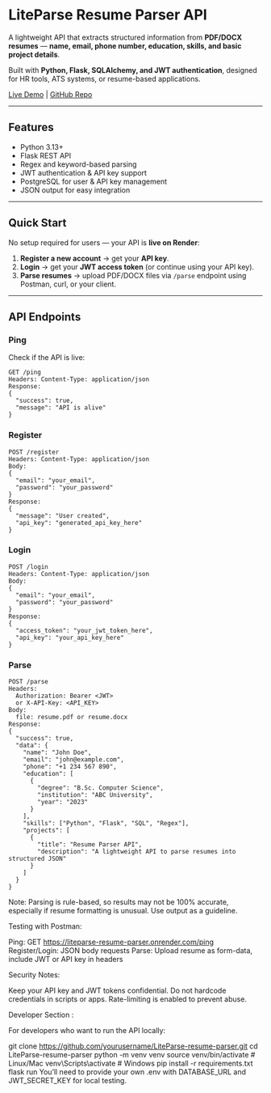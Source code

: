 # LiteParse Resume Parser API

A lightweight API that extracts structured information from **PDF/DOCX resumes** — **name, email, phone number, education, skills, and basic project details**.  

Built with **Python, Flask, SQLAlchemy, and JWT authentication**, designed for HR tools, ATS systems, or resume-based applications.  

[ Live Demo](https://liteparse-resume-parser.onrender.com) | [GitHub Repo](https://github.com/yourusername/LiteParse-resume-parser)

---

## Features

- Python 3.13+  
- Flask REST API  
- Regex and keyword-based parsing  
- JWT authentication & API key support  
- PostgreSQL for user & API key management  
- JSON output for easy integration  

---

## Quick Start

No setup required for users — your API is **live on Render**:  

1. **Register a new account** → get your **API key**.  
2. **Login** → get your **JWT access token** (or continue using your API key).  
3. **Parse resumes** → upload PDF/DOCX files via `/parse` endpoint using Postman, curl, or your client.  

---

## API Endpoints

### Ping
Check if the API is live:

```http
GET /ping
Headers: Content-Type: application/json
Response:
{
  "success": true,
  "message": "API is alive"
}
```
### Register
```http
POST /register
Headers: Content-Type: application/json
Body:
{
  "email": "your_email",
  "password": "your_password"
}
Response:
{
  "message": "User created",
  "api_key": "generated_api_key_here"
}
```
### Login
```http
POST /login
Headers: Content-Type: application/json
Body:
{
  "email": "your_email",
  "password": "your_password"
}
Response:
{
  "access_token": "your_jwt_token_here",
  "api_key": "your_api_key_here"
}
```
### Parse
```http
POST /parse
Headers:
  Authorization: Bearer <JWT>
  or X-API-Key: <API_KEY>
Body:
  file: resume.pdf or resume.docx
Response:
{
  "success": true,
  "data": {
    "name": "John Doe",
    "email": "john@example.com",
    "phone": "+1 234 567 890",
    "education": [
      {
        "degree": "B.Sc. Computer Science",
        "institution": "ABC University",
        "year": "2023"
      }
    ],
    "skills": ["Python", "Flask", "SQL", "Regex"],
    "projects": [
      {
        "title": "Resume Parser API",
        "description": "A lightweight API to parse resumes into structured JSON"
      }
    ]
  }
}
```
Note: Parsing is rule-based, so results may not be 100% accurate, especially if resume formatting is unusual. Use output as a guideline.

Testing with Postman:

Ping: GET https://liteparse-resume-parser.onrender.com/ping
Register/Login: JSON body requests
Parse: Upload resume as form-data, include JWT or API key in headers

Security Notes:

Keep your API key and JWT tokens confidential.
Do not hardcode credentials in scripts or apps.
Rate-limiting is enabled to prevent abuse.

Developer Section :

For developers who want to run the API locally:

git clone https://github.com/yourusername/LiteParse-resume-parser.git
cd LiteParse-resume-parser
python -m venv venv
source venv/bin/activate  # Linux/Mac
venv\Scripts\activate     # Windows
pip install -r requirements.txt
flask run
You’ll need to provide your own .env with DATABASE_URL and JWT_SECRET_KEY for local testing.
